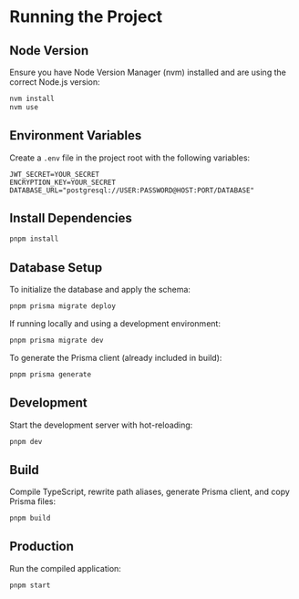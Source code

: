 # Running the Project

## Node Version

Ensure you have Node Version Manager (nvm) installed and are using the correct Node.js version:

```bash
nvm install
nvm use
```

## Environment Variables

Create a `.env` file in the project root with the following variables:

```env
JWT_SECRET=YOUR_SECRET
ENCRYPTION_KEY=YOUR_SECRET
DATABASE_URL="postgresql://USER:PASSWORD@HOST:PORT/DATABASE"
```

## Install Dependencies

```bash
pnpm install
```

## Database Setup

To initialize the database and apply the schema:

```bash
pnpm prisma migrate deploy
```

If running locally and using a development environment:

```bash
pnpm prisma migrate dev
```

To generate the Prisma client (already included in build):

```bash
pnpm prisma generate
```

## Development

Start the development server with hot-reloading:

```bash
pnpm dev
```

## Build

Compile TypeScript, rewrite path aliases, generate Prisma client, and copy Prisma files:

```bash
pnpm build
```

## Production

Run the compiled application:

```bash
pnpm start
```
